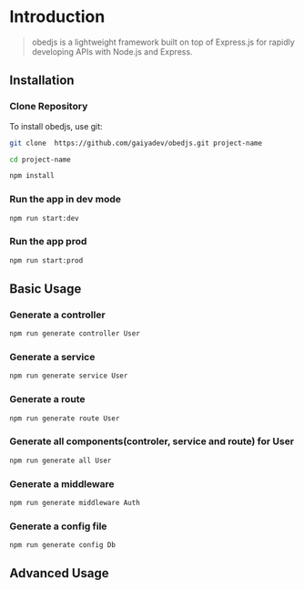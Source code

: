# Introduction

> obedjs is a lightweight framework built on top of Express.js for rapidly developing APIs with Node.js and Express.

## Installation

### Clone Repository

To install obedjs, use git:

```bash
git clone  https://github.com/gaiyadev/obedjs.git project-name

```

```bash
cd project-name

```

```bash
npm install

```

### Run the app in dev mode

```bash
npm run start:dev

```

### Run the app prod

```bash
npm run start:prod

```

## Basic Usage

### Generate a controller

```bash
npm run generate controller User

```

### Generate a service

```bash
npm run generate service User

```

### Generate a route

```bash
npm run generate route User

```

### Generate all components(controler, service and route) for User

```bash
npm run generate all User

```

### Generate a middleware

```bash
npm run generate middleware Auth

```

### Generate a config file

```bash
npm run generate config Db

```
## Advanced Usage